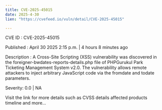```yaml
---
title: CVE-2025-45015
date: 2025-4-30
lien: "https://cvefeed.io/vuln/detail/CVE-2025-45015"

---
```


CVE ID : CVE-2025-45015

Published :  April 30
2025
2:15 p.m. | 4 hours
8 minutes ago

Description : A Cross-Site Scripting (XSS) vulnerability was discovered in the foreigner-bwdates-reports-details.php file of PHPGurukul Park Ticketing Management System v2.0. The vulnerability allows remote attackers to inject arbitrary JavaScript code via the fromdate and todate parameters.

Severity: 0.0 | NA

Visit the link for more details
such as CVSS details
affected products
timeline
and more...
